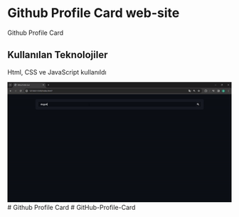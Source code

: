 <h1> Github Profile Card web-site </h1>

Github Profile Card

<h2> Kullanılan Teknolojiler </h2>

Html, CSS ve JavaScript kullanıldı

<img src="GitHubProfileCard.gif"/>
# Github Profile Card
# GitHub-Profile-Card
